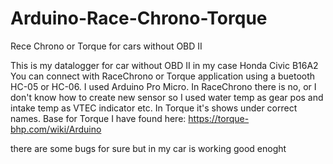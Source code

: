 # Arduino-Race-Chrono-Torque
Rece Chrono or Torque for cars without OBD II

This is my datalogger for car without OBD II in my case Honda Civic B16A2
You can connect with RaceChrono or Torque application using a buetooth HC-05 or HC-06.
I used Arduino Pro Micro.
In RaceChrono there is no, or I don't know how to create new sensor so I used water temp as gear pos and intake temp as VTEC indicator etc.
In Torque it's shows under correct names.
Base for Torque I have found here: https://torque-bhp.com/wiki/Arduino

there are some bugs for sure but in my car is working good enoght
